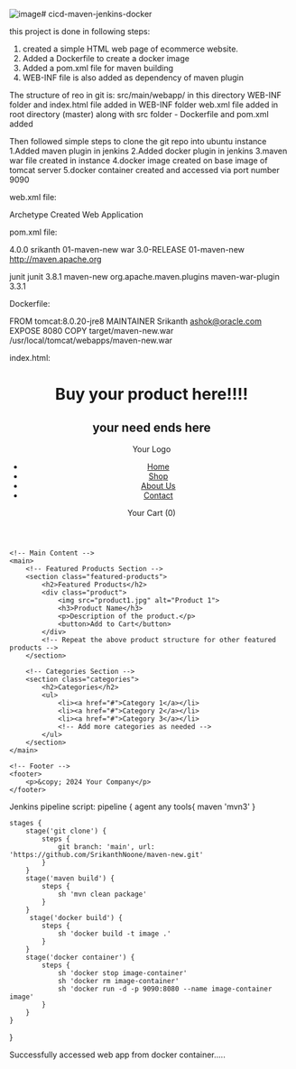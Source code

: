 ![image](https://github.com/SrikanthNoone/cicd-maven-jenkins-docker/assets/97281147/6e00417d-acfb-4912-bb50-cd97a957398d)# cicd-maven-jenkins-docker

this project is done in following steps:
1. created a simple HTML web page of ecommerce website.
2. Added a Dockerfile to create a docker image
3. Added a pom.xml file for maven building
4. WEB-INF file is also added as dependency of maven plugin




The structure of reo in git is:
  src/main/webapp/ in this directory WEB-INF folder and index.html file added
  in WEB-INF folder web.xml file added
  in root directory (master) along with src folder - Dockerfile and pom.xml added





Then followed simple steps to clone the git repo into ubuntu instance
1.Added maven plugin in jenkins 
2.Added docker plugin in jenkins
3.maven war file created in instance
4.docker image created on base image of tomcat server
5.docker container created and accessed via port number 9090




web.xml file:

<!DOCTYPE web-app PUBLIC
 "-//Sun Microsystems, Inc.//DTD Web Application 2.3//EN"
 "http://java.sun.com/dtd/web-app_2_3.dtd" >

<web-app>
  <display-name>Archetype Created Web Application</display-name>
</web-app>





pom.xml file:

<project xmlns="http://maven.apache.org/POM/4.0.0" xmlns:xsi="http://www.w3.org/2001/XMLSchema-instance"
  xsi:schemaLocation="http://maven.apache.org/POM/4.0.0 http://maven.apache.org/maven-v4_0_0.xsd">
  <modelVersion>4.0.0</modelVersion>
  <groupId>srikanth</groupId>
  <artifactId>01-maven-new</artifactId>
  <packaging>war</packaging>
  <version>3.0-RELEASE</version>
  <name>01-maven-new</name>
  <url>http://maven.apache.org</url>
 
  <dependencies>
    <dependency>
      <groupId>junit</groupId>
      <artifactId>junit</artifactId>
      <version>3.8.1</version>
    </dependency>
  </dependencies>
  
  <build>
    <finalName>maven-new</finalName>
    <plugins>
      <plugin>
        <groupId>org.apache.maven.plugins</groupId>
        <artifactId>maven-war-plugin</artifactId>
        <version>3.3.1</version>
      </plugin>
    </plugins>
  </build>
</project>





Dockerfile:

FROM tomcat:8.0.20-jre8
MAINTAINER Srikanth <ashok@oracle.com>
EXPOSE 8080
COPY target/maven-new.war /usr/local/tomcat/webapps/maven-new.war





index.html:

<!DOCTYPE html>
<html lang="en">
<head>
    <meta charset="UTF-8">
    <meta name="viewport" content="width=device-width, initial-scale=1.0">
    <title>My eCommerce Website</title>
    <!-- Link to your CSS file for styling -->
    <link rel="stylesheet" href="styles.css">
</head>
<body>
    <!-- Header -->
    <header>
        <h1>Buy your product here!!!!</h1>
        <h2>your need ends here</h2>
        <div class="logo">Your Logo</div>
        <nav>
            <ul>
                <li><a href="#">Home</a></li>
                <li><a href="#">Shop</a></li>
                <li><a href="#">About Us</a></li>
                <li><a href="#">Contact</a></li>
            </ul>
        </nav>
        <div class="cart">Your Cart (0)</div>
    </header>

    <!-- Main Content -->
    <main>
        <!-- Featured Products Section -->
        <section class="featured-products">
            <h2>Featured Products</h2>
            <div class="product">
                <img src="product1.jpg" alt="Product 1">
                <h3>Product Name</h3>
                <p>Description of the product.</p>
                <button>Add to Cart</button>
            </div>
            <!-- Repeat the above product structure for other featured products -->
        </section>

        <!-- Categories Section -->
        <section class="categories">
            <h2>Categories</h2>
            <ul>
                <li><a href="#">Category 1</a></li>
                <li><a href="#">Category 2</a></li>
                <li><a href="#">Category 3</a></li>
                <!-- Add more categories as needed -->
            </ul>
        </section>
    </main>

    <!-- Footer -->
    <footer>
        <p>&copy; 2024 Your Company</p>
    </footer>
</body>
</html>





Jenkins pipeline script:
pipeline {
    agent any
    tools{
        maven 'mvn3'
    }

    stages {
        stage('git clone') {
            steps {
                git branch: 'main', url: 'https://github.com/SrikanthNoone/maven-new.git'
            }
        }
        stage('maven build') {
            steps {
                sh 'mvn clean package'
            }
        }
         stage('docker build') {
            steps {
                sh 'docker build -t image .'
            }
        }
        stage('docker container') {
            steps {
                sh 'docker stop image-container'
                sh 'docker rm image-container'
                sh 'docker run -d -p 9090:8080 --name image-container image'
            }
        }
    }
}



Successfully accessed web app from docker container..... 
